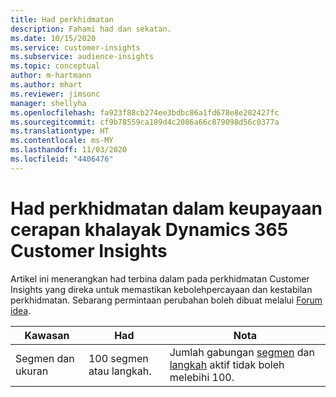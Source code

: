 ```yaml
---
title: Had perkhidmatan
description: Fahami had dan sekatan.
ms.date: 10/15/2020
ms.service: customer-insights
ms.subservice: audience-insights
ms.topic: conceptual
author: m-hartmann
ms.author: mhart
ms.reviewer: jimsonc
manager: shellyha
ms.openlocfilehash: fa923f88cb274ee3bdbc86a1fd678e8e282427fc
ms.sourcegitcommit: cf9b78559ca189d4c2086a66c879098d56c0377a
ms.translationtype: HT
ms.contentlocale: ms-MY
ms.lasthandoff: 11/03/2020
ms.locfileid: "4406476"
---
```

# <a name="service-limits-in-dynamics-365-customer-insights-audience-insights-capability"></a>Had perkhidmatan dalam keupayaan cerapan khalayak Dynamics 365 Customer Insights

Artikel ini menerangkan had terbina dalam pada perkhidmatan Customer Insights yang direka untuk memastikan kebolehpercayaan dan kestabilan perkhidmatan. Sebarang permintaan perubahan boleh dibuat melalui [Forum idea](https://go.microsoft.com/fwlink/?linkid=2074172). 
 
| Kawasan  | Had  | Nota |
|-------------|---------------------------------------------------------------------|---------------------------------------------------------------------|
| Segmen dan ukuran | 100 segmen atau langkah. | Jumlah gabungan [segmen](segments.md) dan [langkah](measures.md) aktif tidak boleh melebihi 100.  |
